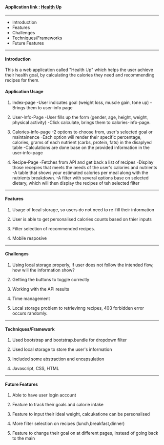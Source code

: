#### Application link : [Health Up](https://sandrafongshurui.github.io/Health-Up/index.html)

---------------------

 * Introduction
 * Features
 * Challenges
 * Techniques/Frameworks
 * Future Features

---------------------
 #### Introduction
 This is a web application called "Health Up" which helps the user achieve their health goal, by calculating the calories they need and recommending recipes for them.

 #### Application Usage
 
 1. Index-page
 -User indicates goal (weight loss, muscle gain, tone up)
 -Brings them to user-info page

 2. User-Info-Page
 -User fills up the form (gender, age, height, weight, physical activity)
 -Click calculate, brings them to calories-info-page.

 3. Calories-info-page
 -2 options to choose from, user's selected goal or maintainence
 -Each option will render their specific percentage, calories, grams of each nutrient (carbs, protein, fats) in the disaplyed table
 -Calculations are done base on the provided information in the user-info-page
 
 4. Recipe-Page
 -Fetches from API and get back a list of recipes
 -Display those recepies that meets the needs of the user's calories and nutrients
 -A table that shows your estimated calories per meal along with the nutrients breakdown.
 -A filter with several options base on selected dietary, which will then display the recipes of teh selected filter

---------------------
#### Features

1. Usage of local storage, so users do not need to re-fill their information

2. User is able to get personalised calories counts based on thier inputs

3. Filter selection of recommended recipes.

4. Mobile resposive


---------------------
#### Challenges
1. Using local storage properly, if user does not follow the intended flow, how will the information show?

2. Getting the buttons to toggle correctly

3. Working with the API results

4. Time management

5. Local storage problem to retrievinng recipes, 403 forbidden error occurs randomly.

---------------------
#### Techniques/Framework

1. Used bootstrap and bootstrap.bundle for dropdown filter

2. Used local storage to store the user's information

3. Included some abstraction and encapsulation

4. Javascript, CSS, HTML

---------------------
#### Future Features

1. Able to have user login account

2. Feature to track their goals and calorie intake

3. Feature to input their ideal weight, calcukatione can be personalised

4. More filter selection on recipes (lunch,breakfast,dinner)

5. Feature to change their goal on at different pages, instead of going back to the main

